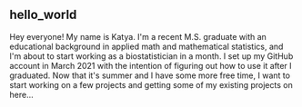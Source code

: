 ## hello_world

Hey everyone! My name is Katya. I'm a recent M.S. graduate with an educational background in applied math and mathematical statistics, and I'm about to start working as a biostatistician in a month. I set up my GitHub account in March 2021 with the intention of figuring out how to use it after I graduated. Now that it's summer and I have some more free time, I want to start working on a few projects and getting some of my existing projects on here...


